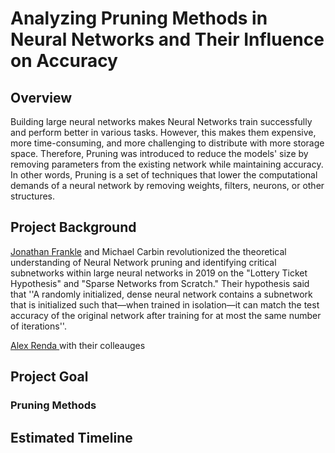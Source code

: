 # Analyzing Pruning Methods in Neural Networks and Their Influence on Accuracy
## Overview

Building large neural networks makes Neural Networks train successfully and perform better in various tasks. However, this makes them expensive, more time-consuming, and more challenging to distribute with more storage space. Therefore, Pruning was introduced to reduce the models' size by removing parameters from the existing network while maintaining accuracy. In other words, Pruning is a set of techniques that lower the computational demands of a neural network by removing weights, filters, neurons, or other structures.
## Project Background
[Jonathan Frankle](https://arxiv.org/pdf/1803.03635.pdf)  and Michael Carbin revolutionized the theoretical understanding of Neural Network pruning and identifying critical subnetworks within large neural networks in 2019 on the "Lottery Ticket Hypothesis" and "Sparse Networks from Scratch." Their hypothesis said that ''A randomly initialized, dense neural network contains a subnetwork
that is initialized such that—when trained in isolation—it can match the test accuracy of the original network after training for at most the same number of iterations''.

[Alex Renda ](https://arxiv.org/pdf/2003.02389.pdf) with their colleauges 
## Project Goal
### Pruning Methods
## Estimated Timeline
